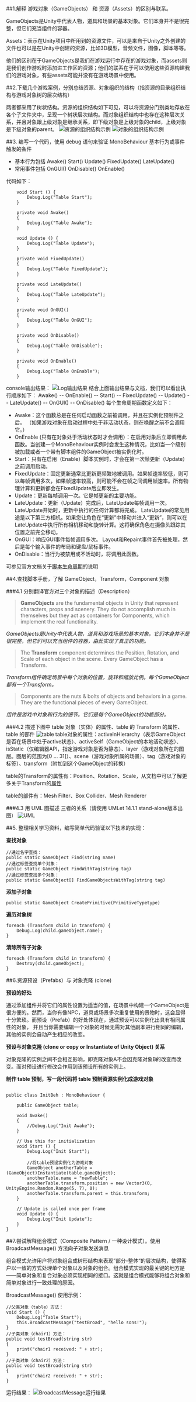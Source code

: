 ##1.解释 游戏对象（GameObjects） 和 资源（Assets）的区别与联系。

GameObjects是Unity中代表人物，道具和场景的基本对象。它们本身并不是很完整，但它们充当组件的容器。

Assets：表示在Unity项目中所用到的资源文件，可以是来自于Unity之外创建的文件也可以是在Unity中创建的资源，比如3D模型，音频文件，图像，脚本等等。

他们的区别在于GameObjects是我们在游戏运行中存在的游戏对象，而assets则是我们创作游戏时添加进工作区的资源；他们的联系在于可以使用这些资源构建我们的游戏对象，有些assets可能并没有在游戏场景中使用。

##2.下载几个游戏案例，分别总结资源、对象组织的结构（指资源的目录组织结构与游戏对象树的层次结构）

两者都采用了树状结构。资源的组织结构如下可见，可以将资源分门别类地存放在各个子文件夹中，呈现一个树状层次结构。而对象组织结构中也存在这种层次关系，并且对象跟上级对象是继承关系，即下级对象是上级对象的child，上级对象是下级对象的parent。
![资源的组织结构示例](http://wx2.sinaimg.cn/mw690/ee0f8ddcgy1fpp00x12a0j206w07ewef.jpg) ![对象的组织结构示例](http://wx4.sinaimg.cn/mw690/ee0f8ddcgy1fpp0egloy0j205r04zt8k.jpg)

##3. 编写一个代码，使用 debug 语句来验证 MonoBehaviour 基本行为或事件触发的条件

 - 基本行为包括 Awake() Start() Update() FixedUpdate() LateUpdate()
 - 常用事件包括 OnGUI() OnDisable() OnEnable()

代码如下：
```
    void Start () {
        Debug.Log("Table Start");
    }

    private void Awake()
    {
        Debug.Log("Table Awake");
    }

    void Update () {
        Debug.Log("Table Update");
    }

    private void FixedUpdate()
    {
        Debug.Log("Table FixedUpdate");
    }

    private void LateUpdate()
    {
        Debug.Log("Table LateUpdate");
    }

    private void OnGUI()
    {
        Debug.Log("Table OnGUI");
    }

    private void OnDisable()
    {
        Debug.Log("Table OnDisable");
    }

    private void OnEnable()
    {
        Debug.Log("Table OnEnable");
    }
```

console输出结果：
![Log输出结果](http://wx2.sinaimg.cn/mw690/ee0f8ddcgy1fpp16pyytoj20ad0b3q3b.jpg)
结合上面输出结果与文档，我们可以看出执行顺序如下：
Awake() -- OnEnable() -- Start() -- FixedUpdate() -- Update() -- LateUpdate() -- OnGUI() -- OnDisable()
每个生命周期函数定义如下：

 - Awake：这个函数总是在任何启动函数之前被调用，并且在实例化预制件之后。 （如果游戏对象在启动过程中处于非活动状态，则在唤醒之前不会调用它。）
 - OnEnable (只有在对象处于活动状态时才会调用）：在启用对象后立即调用此函数。当创建一个MonoBehaviour实例时会发生这种情况，比如当一个级别被加载或者一个带有脚本组件的GameObject被实例化时。
 - Start：只有在启用（Enable）脚本实例时，才会在第一次帧更新（Update）之前调用启动。
 - FixedUpdate：固定更新通常比更新更频繁地被调用。如果帧速率较低，则可以每帧调用多次，如果帧速率较高，则可能不会在帧之间调用帧速率。所有物理计算和更新都会在FixedUpdate后立即发生。
 - Update：更新每帧调用一次。它是帧更新的主要功能。
 - LateUpdate：更新（Update）完成后，LateUpdate每帧调用一次。 LateUpdate开始时，更新中执行的任何计算都将完成。 LateUpdate的常见用途是以下第三方相机。如果您让角色在“更新”中移动并进入“更新”，则可以在LateUpdate中执行所有相机移动和旋转计算。这将确保角色在摄像头跟踪其位置之前完全移动。
 - OnGUI：响应GUI事件每帧调用多次。 Layout和Repaint事件首先被处理，然后是每个输入事件的布局和键盘/鼠标事件。
 - OnDisable：当行为被禁用或不活动时，将调用此函数。

可参见官方文档关于[脚本生命周期](https://docs.unity3d.com/Manual/ExecutionOrder.html)的说明


##4.查找脚本手册，了解 GameObject，Transform，Component 对象

###4.1 分别翻译官方对三个对象的描述（Description）

> **GameObjects** are the fundamental objects in Unity that represent characters, props and scenery. They do not accomplish much in themselves but they act as containers for Components, which implement the real functionality.

*GameObjects是Unity中代表人物，道具和游戏场景的基本对象。它们本身并不是很完整，但它们可以充当组件的容器，由此实现了真正的功能。*

> The **Transform** component determines the Position, Rotation, and Scale of each object in the scene. Every GameObject has a Transform.

*Transform组件确定场景中每个对象的位置，旋转和缩放比例。每个GameObject都有一个Transform。*

> Components are the nuts & bolts of objects and behaviors in a game. They are the functional pieces of every GameObject.
 
*组件是游戏中对象和行为的细节。它们是每个GameObject的功能部分。*

###4.2 描述下图中 table 对象（实体）的属性、table 的 Transform 的属性、 table 的部件
![table](https://pmlpml.github.io/unity3d-learning/images/ch02/ch02-homework.png)
table对象的属性：activeInHierarchy（表示GameObject是否在场景中处于active状态）、activeSelf（GameObject的本地活动状态）、isStatic（仅编辑器API，指定游戏对象是否为静态）、layer（游戏对象所在的图层。图层的范围为[0 ... 31]）、scene（游戏对象所属的场景）、tag（游戏对象的标签）、transform（附加到这个GameObject的转换）

table的Transform的属性有：Position、Rotation、Scale，从文档中可以了解更多关于Transform的[属性](https://docs.unity3d.com/ScriptReference/Transform.html)

table的部件有：Mesh Filter、Box Collider、Mesh Renderer

###4.3 用 UML 图描述 三者的关系（请使用 UMLet 14.1.1 stand-alone版本出图）
![UML](http://wx3.sinaimg.cn/mw690/ee0f8ddcgy1fpp4l4t51oj20m30d8gll.jpg)

##5. 整理相关学习资料，编写简单代码验证以下技术的实现：

**查找对象**

```
//通过名字查找：
public static GameObject Find(string name)  
//通过标签查找单个对象：
public static GameObject FindWithTag(string tag)  
//通过标签查找多个对象：
public static GameObject[] FindGameObjectsWithTag(string tag)  
```

**添加子对象**

```
public static GameObject CreatePrimitive(PrimitiveTypetype)  
```

**遍历对象树**

```
foreach (Transform child in transform) {  
    Debug.Log(child.gameObject.name);  
}  
```

**清除所有子对象**

```
foreach (Transform child in transform) {  
    Destroy(child.gameObject);  
} 
```

##6.资源预设（Prefabs）与 对象克隆 (clone)

 **预设的好处**

通过添加组件并将它们的属性设置为适当的值，在场景中构建一个GameObject是很方便的。然而，当你有像NPC，道具或场景多次重复使用的景物时，这会显得十分繁琐。而预设（Prefab）的好处体现在，通过预设可以实例化出具有相同属性的对象， 并且当你需要编辑一个对象的时候无需对其他副本进行相同的编辑，其他的实例会自动产生相应的改变。

**预设与对象克隆 (clone or copy or Instantiate of Unity Object) 关系**

对象克隆的实例之间不会相互影响，即克隆对象A不会因克隆对象B的改变而改变。而对预设进行修改会作用到该预设所有的实例上。

**制作 table 预制，写一段代码将 table 预制资源实例化成游戏对象**

```

public class InitBeh : MonoBehaviour {

    public GameObject table;

    void Awake()
    {
        //Debug.Log("Init Awake");
    }

    // Use this for initialization
    void Start () {
        Debug.Log("Init Start");

        //将table预设实例化为游戏对象
        GameObject anotherTable = (GameObject)Instantiate(table.gameObject);
        anotherTable.name = "newTable";
        anotherTable.transform.position = new Vector3(0, UnityEngine.Random.Range(5, 7), 0);
        anotherTable.transform.parent = this.transform;
    }
    
    // Update is called once per frame
    void Update () {
        Debug.Log("Init Update");
    }
}

```

##7.尝试解释组合模式（Composite Pattern / 一种设计模式）。使用 BroadcastMessage() 方法向子对象发送消息

组合模式允许用户将对象组合成树形结构来表现”部分-整体“的层次结构，使得客户以一致的方式处理单个对象以及对象的组合。组合模式实现的最关键的地方是——简单对象和复合对象必须实现相同的接口。这就是组合模式能够将组合对象和简单对象进行一致处理的原因。

BroadcastMessage() 使用示例：

```
//父类对象（table）方法：
void Start () {
    Debug.Log("Table Start");
    this.BroadcastMessage("testBroad", "hello sons!");
}
//子类对象（chair1）方法：
public void testBroad(string str)
{
    print("chair1 received: " + str);
}
//子类对象（chair2）方法：
public void testBroad(string str)
{
    print("chair2 received: " + str);
}
```
运行结果：
![BroadcastMessage运行结果](http://wx1.sinaimg.cn/mw690/ee0f8ddcgy1fpp5uxt1i1j20ar02x3yg.jpg)

